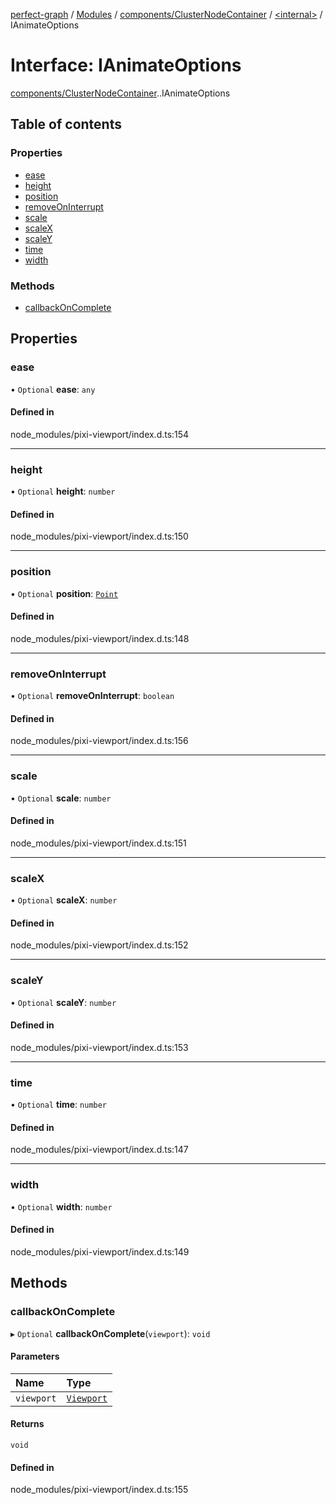 [perfect-graph](../README.md) / [Modules](../modules.md) / [components/ClusterNodeContainer](../modules/components_ClusterNodeContainer.md) / [<internal\>](../modules/components_ClusterNodeContainer._internal_.md) / IAnimateOptions

# Interface: IAnimateOptions

[components/ClusterNodeContainer](../modules/components_ClusterNodeContainer.md).[<internal>](../modules/components_ClusterNodeContainer._internal_.md).IAnimateOptions

## Table of contents

### Properties

- [ease](components_ClusterNodeContainer._internal_.IAnimateOptions.md#ease)
- [height](components_ClusterNodeContainer._internal_.IAnimateOptions.md#height)
- [position](components_ClusterNodeContainer._internal_.IAnimateOptions.md#position)
- [removeOnInterrupt](components_ClusterNodeContainer._internal_.IAnimateOptions.md#removeoninterrupt)
- [scale](components_ClusterNodeContainer._internal_.IAnimateOptions.md#scale)
- [scaleX](components_ClusterNodeContainer._internal_.IAnimateOptions.md#scalex)
- [scaleY](components_ClusterNodeContainer._internal_.IAnimateOptions.md#scaley)
- [time](components_ClusterNodeContainer._internal_.IAnimateOptions.md#time)
- [width](components_ClusterNodeContainer._internal_.IAnimateOptions.md#width)

### Methods

- [callbackOnComplete](components_ClusterNodeContainer._internal_.IAnimateOptions.md#callbackoncomplete)

## Properties

### ease

• `Optional` **ease**: `any`

#### Defined in

node_modules/pixi-viewport/index.d.ts:154

___

### height

• `Optional` **height**: `number`

#### Defined in

node_modules/pixi-viewport/index.d.ts:150

___

### position

• `Optional` **position**: [`Point`](../classes/components_ClusterNodeContainer._internal_.Point.md)

#### Defined in

node_modules/pixi-viewport/index.d.ts:148

___

### removeOnInterrupt

• `Optional` **removeOnInterrupt**: `boolean`

#### Defined in

node_modules/pixi-viewport/index.d.ts:156

___

### scale

• `Optional` **scale**: `number`

#### Defined in

node_modules/pixi-viewport/index.d.ts:151

___

### scaleX

• `Optional` **scaleX**: `number`

#### Defined in

node_modules/pixi-viewport/index.d.ts:152

___

### scaleY

• `Optional` **scaleY**: `number`

#### Defined in

node_modules/pixi-viewport/index.d.ts:153

___

### time

• `Optional` **time**: `number`

#### Defined in

node_modules/pixi-viewport/index.d.ts:147

___

### width

• `Optional` **width**: `number`

#### Defined in

node_modules/pixi-viewport/index.d.ts:149

## Methods

### callbackOnComplete

▸ `Optional` **callbackOnComplete**(`viewport`): `void`

#### Parameters

| Name | Type |
| :------ | :------ |
| `viewport` | [`Viewport`](../classes/components_ClusterNodeContainer._internal_.Viewport.md) |

#### Returns

`void`

#### Defined in

node_modules/pixi-viewport/index.d.ts:155
